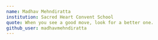 ```yaml
---
name: Madhav Mehndiratta
institution: Sacred Heart Convent School
quote: When you see a good move, look for a better one.
github_user: madhavmehndiratta
---
```

